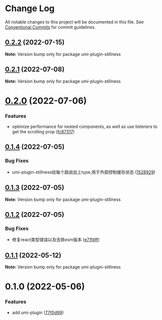 # Change Log

All notable changes to this project will be documented in this file.
See [Conventional Commits](https://conventionalcommits.org) for commit guidelines.

## [0.2.2](https://github.com/leomYili/react-stillness-component/compare/umi-plugin-stillness@0.2.1...umi-plugin-stillness@0.2.2) (2022-07-15)

**Note:** Version bump only for package umi-plugin-stillness





## [0.2.1](https://github.com/leomYili/react-stillness-component/compare/umi-plugin-stillness@0.2.0...umi-plugin-stillness@0.2.1) (2022-07-08)

**Note:** Version bump only for package umi-plugin-stillness





# [0.2.0](https://github.com/leomYili/react-stillness-component/compare/umi-plugin-stillness@0.1.4...umi-plugin-stillness@0.2.0) (2022-07-06)


### Features

* optimize performance for nested components, as well as use listeners to get the scrolling prop ([fc87317](https://github.com/leomYili/react-stillness-component/commit/fc87317ac39e77a7c6e2237d3e8423a309e644be))





## [0.1.4](https://github.com/leomYili/react-stillness-component/compare/umi-plugin-stillness@0.1.3...umi-plugin-stillness@0.1.4) (2022-07-05)


### Bug Fixes

* umi-plugin-stillness给每个路由加上type,用于外部控制缓存状态 ([1528929](https://github.com/leomYili/react-stillness-component/commit/15289290b1ae53549d10aa8bc2f0a453eb0e9798))





## [0.1.3](https://github.com/leomYili/react-stillness-component/compare/umi-plugin-stillness@0.1.2...umi-plugin-stillness@0.1.3) (2022-07-05)

**Note:** Version bump only for package umi-plugin-stillness





## [0.1.2](https://github.com/leomYili/react-stillness-component/compare/umi-plugin-stillness@0.1.1...umi-plugin-stillness@0.1.2) (2022-07-05)


### Bug Fixes

* 修复react类型错误以及去除esm版本 ([e71f4ff](https://github.com/leomYili/react-stillness-component/commit/e71f4ffb199c412785f51e5d609e98102376bef5))





## [0.1.1](https://github.com/leomYili/react-stillness-component/compare/umi-plugin-stillness@0.1.0...umi-plugin-stillness@0.1.1) (2022-05-12)

**Note:** Version bump only for package umi-plugin-stillness





# 0.1.0 (2022-05-06)


### Features

* add umi-plugin ([77f0d99](https://github.com/leomYili/react-stillness-component/commit/77f0d99bd41ce8949af831142821286fefaeecb1))
